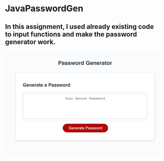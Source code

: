 # JavaPasswordGen

## In this assignment, I used already existing code to input functions and make the password generator work.

![Screenshot](./Develop/127.0.0.1_5500_Develop_index.html.jpeg)



